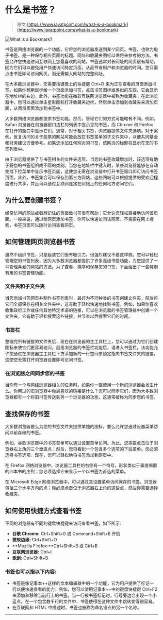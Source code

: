 # 什么是书签？

> 原文:[https://www.javatpoint.com/what-is-a-bookmark](https://www.javatpoint.com/what-is-a-bookmark)

![What is a Bookmark?](../Images/4e082f044f0ab8dc097a66ffc0928038.png)

书签是网络浏览器的一个功能，它将您的浏览器发送到某个网页。书签，也称为电子书签，是一种保存相应页面的标题、网址和收藏夹图标以供将来参考的方法。书签允许您快速访问互联网上您最喜欢的网站。书签通常对长网址的网页很有帮助，因为它们可以避免用户快速访问特定页面，从而节省用户和浏览器的时间。您只需点击书签即可访问网页，而无需输入网站的完整网址。

在大多数浏览器中，您需要按键盘上的快捷键 Ctrl+D 来为正在查看的页面添加书签。如果你想用鼠标给一个页面添加书签，点击书签图标或类似的东西，它会显示在地址栏的右边。此外，书签功能在微软互联网浏览器中被称为收藏夹；在此浏览器中，您可以通过单击星形图标打开收藏夹边栏，然后单击添加到收藏夹来添加页面，从而将页面添加到书签中。

大多数网络浏览器都提供书签功能。然而，管理它们的方式可能略有不同。例如，Safari 浏览器在浏览器窗口边栏的列表中显示您的书签，而 Chrome 和 Firefox 在打开的窗口中显示它们。通常，对于相关书签，浏览器提供文件夹选项。对于案例，反复访问的关于股票的网站可能会放在书签菜单的子文件夹中，以便共同基金和财务建议方便参考。如果您添加任何网页的书签，该网页的标题将显示在您的书签列表中。

由于浏览器提供了与书签相关的文件夹选项，当您的书签收藏增加时，该选项有助于将您的书签组织成不同的类别。当您在地址栏中键入时，某些浏览器能够在自动完成下拉菜单中显示书签页面，这使您无需在浏览器中打开书签窗口即可访问书签页面。此外，书签集合可以保存到第三方网站，这些网站可以根据提供的受欢迎程度进行共享，并且可以通过互联网连接在网络上的任何地方访问它们。

## 为什么要创建书签？

经常访问的网站或者想记住的页面做书签很有帮助；它允许您轻松直接地访问该页面。一般来说，通过给网页添加书签，你可以快速访问该网页。不需要在网上搜索，书签页面可以随时访问查看网页。

## 如何管理网页浏览器书签

虽然不组织书签，只是组装它们很有吸引力，但强烈建议不要这样做。您可以轻松管理您的书签列表，因为大多数浏览器都提供了许多高级书签功能，为您提供了一种管理喜爱的网站的方法。为了查看、排序和保存您的书签，下面给出了一些特别有用的书签管理功能。

### 文件夹和子文件夹

当您添加书签网页并制作书签列表时，最好为不同种类的书签创建文件夹，然后将它们全部保存在相关文件夹中，这有助于轻松快速地找到书签。例如，如果你喜欢收集政府工作或任何其他特定术语的链接，可以在浏览器的书签管理器中创建一个文件夹。它有助于轻松搜索这些链接，并节省以后搜索它们的时间。

### 书签栏

整理完所有链接的文件夹后，现在在浏览器的主工具栏上，您可以通过为它们创建图标来使它们更容易访问。启用浏览器的书签栏功能后，请进入书签栏，该功能允许您通过在浏览器主工具栏下方添加新的一行空间来锁定指向书签文件夹的链接。这使您无需打开浏览器设置即可访问书签。

### 在浏览器之间同步您的书签

当你有一个与网络浏览器相关的任务时，如果你一直使用一个新的浏览器会发生什么。你用过的旧浏览器中你最喜欢的链接是什么？您可以同步它们，因为大多数浏览器都有一个将旧书签传送到另一个浏览器的功能，这通常被称为同步您的书签。

## 查找保存的书签

大多数浏览器要么为您的书签文件夹提供单独的图标，要么允许您通过设置菜单访问以前存储的书签。

例如，谷歌浏览器中的书签菜单可以通过设置菜单访问。为此，您需要点击位于浏览器右上角的三个垂直点；然后，您将看到一个包含多个选项的下拉菜单。您必须选择书签选项。现在，您可以轻松地将书签添加到网页中。

在 Firefox 网络浏览器中，浏览器工具栏的右侧有一个符号，形状类似于垂直搁置的四本书的序列；您必须选择它来显示一个以书签为首选的菜单。

在 Microsoft Edge 网络浏览器中，可以通过其设置菜单访问保存的书签。浏览器包括三个水平方向的点；你必须点击位于浏览器右上角的这些点，然后你需要选择收藏夹。

## 如何使用快捷方式查看书签

不同的浏览器有不同的键盘快捷键来访问查看书签，如下所示:

*   **谷歌 Chrome:** Ctrl+Shift+O 或 Command+Shift+B 开启
*   **微软边缘:** Ctrl+Shift+O
*   **Mozilla Firefox:**Ctrl+Shift+B 或 Ctrl+B
*   **互联网浏览器:** Ctrl+I
*   **歌剧:** Ctrl+Shift+B

### 书签也可以指以下内容:

*   书签是像记事本++这样的文本编辑器中的一个功能，它为用户提供了标记一行以便快速查看的能力。例如，您可以使用记事本++中的键盘快捷键 Ctrl+F2 来添加和移除当前行上的书签。当一行被书签标记时，行号旁边会出现一个小蓝点。在一个包含数千行的文件中，书签使得在这种文件中跳转变得很容易。
*   在互联网和 HTML 中描述时，书签也被称为命名锚点的另一个名称。

* * *